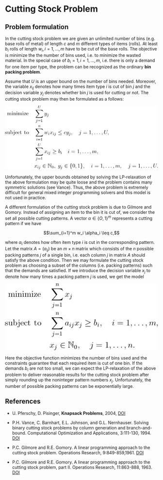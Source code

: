 # Cutting Stock Problem

## Problem formulation

In the cutting stock
problem we are given an unlimited number of bins (e.g. base rolls of metal) of length
$c$ and $m$ different types of items (rolls). At least $b_i$ rolls of length $w_i, i = 1, \ldots , m$
have to be cut of the base rolls. The objective is minimize the the number of bins
used, i.e. to minimize the wasted material. In the special case of $b_i = 1, i = 1, \ldots , m$,
i.e. there is only a demand for one item per type, the problem can be recognized as
the ordinary **bin packing problem**.


Assume that $U$ is an upper bound on the number of bins needed. Moreover, the
variable $x_{ij}$ denotes how many times item type $i$ is cut of bin $j$ and the decision variable
$y_j$ denotes whether bin $j$ is used for cutting or not. The cutting stock problem may
then be formulated as a follows:


![Mathematical formulation](./problem-aux.png)

Unfortunately, the upper bounds obtained by solving the LP-relaxation of the above formulation
may be quite loose and the problem contains many symmetric solutions (see Vance).
Thus, the above problem is extremely difficult for
general mixed integer programming solvers and this model is not used in practice.

A different formulation of the cutting stock problem is due to Gilmore and Gomory.
Instead of assigning an item to the bin it is cut of, we consider the
set all possible cutting patterns. A vector $\alpha \in \lbrace O, 1 \rbrace^m$ represents a cutting pattern if
we have
```math
\sum_{i=1}^m w_i \alpha_i \leq c,
```
where $\alpha_i$ denotes how often item type $i$ is cut in the corresponding pattern. Let
the matrix $A = (a_{ij})$ be an $m \times n$ matrix which consists of the $n$ possible packing
patterns $j$ of a single bin, i.e. each column $j$ in matrix $A$ should satisfy the above condition. Then we
may formulate the cutting stock problem as choosing a subset of the columns (i.e.
packing patterns) such that the demands are satisfied. If we introduce the decision
variable $x_j$ to denote how many times a packing pattern $j$ is used, we get the model

![Mathematical formulation](./problem.png)

Here the objective function minimizes the number of bins used and the constraints
guarantee that each required item is cut of one bin. If the demands $b_i$ are not too
small, we can expect the LP-relaxation of the above problem to deliver reasonable results for
the cutting stock problem after simply rounding up the noninteger pattern numbers
$x_j$. Unfortunately, the number of possible packing patterns can be exponentially
large. 


## References
+ U. Pferschy, D. Pisinger, **Knapsack Problems**, 2004, [DOI](https://doi.org/10.1007/978-3-540-24777-7)

+ P.H. Vance, C. Barnhart, E.L. Johnson, and G.L. Nernhauser. Solving binary cutting
stock problems by column generation and branch-and-bound. Computational
Optimization and Applications, 3:111-130, 1994. [DOI](https://doi.org/10.1007/BF01300970)

+ P.C. Gilmore and R.E. Gomory. A linear programming approach to the cutting stock
problem. Operations Research, 9:849-859,1961. [DOI](https://doi.org/10.1287/opre.9.6.849)

+ P.C. Gilmore and R.E. Gomory. A linear programming approach to the cutting stock
problem, part II. Operations Research, 11:863-888, 1963. [DOI](https://doi.org/10.1287/opre.11.6.863)



